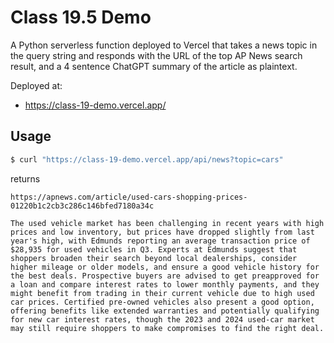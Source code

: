 # Class 19.5 Demo

A Python serverless function deployed to Vercel that takes a news topic in the query string and responds with
the URL of the top AP News search result, and a 4 sentence ChatGPT summary of the article as plaintext.

Deployed at:

- https://class-19-demo.vercel.app/

## Usage

```bash
$ curl "https://class-19-demo.vercel.app/api/news?topic=cars"
```

returns

```text
https://apnews.com/article/used-cars-shopping-prices-01220b1c2cb3c286c146bfed7180a34c

The used vehicle market has been challenging in recent years with high prices and low inventory, but prices have dropped slightly from last year's high, with Edmunds reporting an average transaction price of $28,935 for used vehicles in Q3. Experts at Edmunds suggest that shoppers broaden their search beyond local dealerships, consider higher mileage or older models, and ensure a good vehicle history for the best deals. Prospective buyers are advised to get preapproved for a loan and compare interest rates to lower monthly payments, and they might benefit from trading in their current vehicle due to high used car prices. Certified pre-owned vehicles also present a good option, offering benefits like extended warranties and potentially qualifying for new car interest rates, though the 2023 and 2024 used-car market may still require shoppers to make compromises to find the right deal.
```

